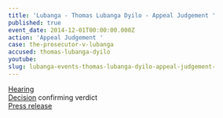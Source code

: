 ```yaml
---
title: 'Lubanga - Thomas Lubanga Dyilo - Appeal Judgement '
published: true
event_date: 2014-12-01T00:00:00.000Z
action: 'Appeal Judgement '
case: the-prosecutor-v-lubanga
accused: thomas-lubanga-dyilo
youtube:
slug: lubanga-events-thomas-lubanga-dyilo-appeal-judgement-
---
```



[Hearing](https://youtu.be/xNB2mV5k6OY)
<br>[Decision](https://www.icc-cpi.int/Pages/record.aspx?docNo=ICC-01/04-01/06-3121-Red) confirming verdict
<br>[Press release](https://www.icc-cpi.int/pages/item.aspx?name=PR1069)